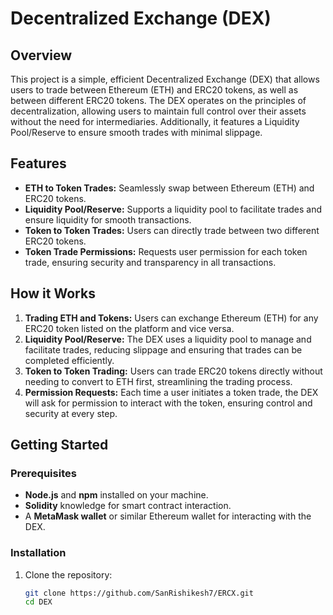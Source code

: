 # Decentralized Exchange (DEX)

## Overview
This project is a simple, efficient Decentralized Exchange (DEX) that allows users to trade between Ethereum (ETH) and ERC20 tokens, as well as between different ERC20 tokens. The DEX operates on the principles of decentralization, allowing users to maintain full control over their assets without the need for intermediaries. Additionally, it features a Liquidity Pool/Reserve to ensure smooth trades with minimal slippage.

## Features
- **ETH to Token Trades:** Seamlessly swap between Ethereum (ETH) and ERC20 tokens.
- **Liquidity Pool/Reserve:** Supports a liquidity pool to facilitate trades and ensure liquidity for smooth transactions.
- **Token to Token Trades:** Users can directly trade between two different ERC20 tokens.
- **Token Trade Permissions:** Requests user permission for each token trade, ensuring security and transparency in all transactions.

## How it Works
1. **Trading ETH and Tokens:** Users can exchange Ethereum (ETH) for any ERC20 token listed on the platform and vice versa.
2. **Liquidity Pool/Reserve:** The DEX uses a liquidity pool to manage and facilitate trades, reducing slippage and ensuring that trades can be completed efficiently.
3. **Token to Token Trading:** Users can trade ERC20 tokens directly without needing to convert to ETH first, streamlining the trading process.
4. **Permission Requests:** Each time a user initiates a token trade, the DEX will ask for permission to interact with the token, ensuring control and security at every step.

## Getting Started

### Prerequisites
- **Node.js** and **npm** installed on your machine.
- **Solidity** knowledge for smart contract interaction.
- A **MetaMask wallet** or similar Ethereum wallet for interacting with the DEX.

### Installation

1. Clone the repository:
   ```bash
   git clone https://github.com/SanRishikesh7/ERCX.git
   cd DEX
